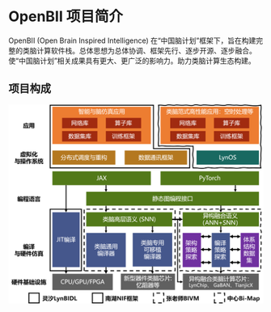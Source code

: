 # OpenBII 项目简介

OpenBII (Open Brain Inspired Intelligence) 在“中国脑计划”框架下，旨在构建完整的类脑计算软件栈。总体思想为总体协调、框架先行、逐步开源、逐步融合。使“中国脑计划”相关成果具有更大、更广泛的影响力。助力类脑计算生态构建。

## 项目构成

![Figure](../figures/First_stage.png)

